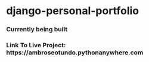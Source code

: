 # django-personal-portfolio
<h3> Currently being built <h3>
Link To Live Project: 
  <br> https://ambroseotundo.pythonanywhere.com
 
